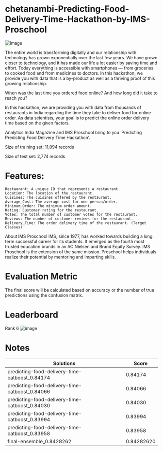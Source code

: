 # chetanambi-Predicting-Food-Delivery-Time-Hackathon-by-IMS-Proschool
![image](https://user-images.githubusercontent.com/37707687/70584771-28da9e00-1be8-11ea-975b-496f4dba3e5a.png)

The entire world is transforming digitally and our relationship with technology has grown exponentially over the last few years. We have grown closer to technology, and it has made our life a lot easier by saving time and effort. Today everything is accessible with smartphones — from groceries to cooked food and from medicines to doctors. In this hackathon, we provide you with data that is a by-product as well as a thriving proof of this growing relationship. 

When was the last time you ordered food online? And how long did it take to reach you?

In this hackathon, we are providing you with data from thousands of restaurants in India regarding the time they take to deliver food for online order. As data scientists, your goal is to predict the online order delivery time based on the given factors.

Analytics India Magazine and IMS Proschool bring to you ‘Predicting Predicting Food Delivery Time Hackathon’.

Size of training set: 11,094 records

Size of test set: 2,774 records

# Features:
    Restaurant: A unique ID that represents a restaurant.
    Location: The location of the restaurant.
    Cuisines: The cuisines offered by the restaurant.
    Average_Cost: The average cost for one person/order.
    Minimum_Order: The minimum order amount.
    Rating: Customer rating for the restaurant.
    Votes: The total number of customer votes for the restaurant.
    Reviews: The number of customer reviews for the restaurant.
    Delivery_Time: The order delivery time of the restaurant. (Target Classes) 
    
About IMS Proschool
IMS, since 1977, has worked towards building a long term successful career for its students. It emerged as the fourth most trusted education brands in an AC Nielsen and Brand Equity Survey. IMS Proschool is the extension of the same mission. Proschool helps individuals realize their potential by mentoring and imparting skills.

# Evaluation Metric
The final score will be calculated based on accuracy or the number of true predictions using the confusion matrix.

# Leaderboard
Rank 6
![image](https://user-images.githubusercontent.com/37707687/70585595-aef7e400-1bea-11ea-9fb6-5d4ea84b17c8.png)

# Notes
| Solutions                                           | Score       |
| ----------------------------------------------------| ------------|
| predicting-food-delivery-time-catboost_0.84174      | 0.84174     |
| predicting-food-delivery-time-catboost_0.84066      | 0.84066     |
| predicting-food-delivery-time-catboost_0.84030      | 0.84030     |
| predicting-food-delivery-time-catboost_0.83994      | 0.83994     |
| predicting-food-delivery-time-catboost_0.83958      | 0.83958     |
| final-ensemble_0.8428262                            | 0.84282620  |
